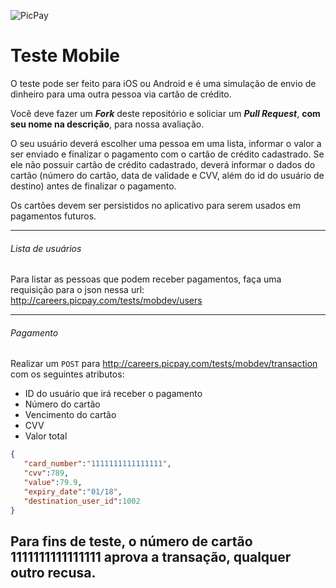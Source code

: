 ![PicPay](https://user-images.githubusercontent.com/1765696/26998603-711fcf30-4d5c-11e7-9281-0d9eb20337ad.png)

# Teste Mobile

O teste pode ser feito para iOS ou Android e é uma simulação de envio de dinheiro para uma outra pessoa via cartão de crédito.

Você deve fazer um ***Fork*** deste repositório e soliciar um ***Pull Request***, **com seu nome na descrição**, para nossa avaliação.

O seu usuário deverá escolher uma pessoa em uma lista, informar o valor a ser enviado e finalizar o pagamento com o cartão de crédito cadastrado. Se ele não possuir cartão de crédito cadastrado, deverá informar o dados do cartão (número do cartão, data de validade e CVV, além do id do usuário de destino) antes de finalizar o pagamento.

Os cartões devem ser persistidos no aplicativo para serem usados em pagamentos futuros.

-----
###### Lista de usuários

Para listar as pessoas que podem receber pagamentos, faça uma requisição para o json nessa url: http://careers.picpay.com/tests/mobdev/users

-----

###### Pagamento

Realizar um `POST` para http://careers.picpay.com/tests/mobdev/transaction com os seguintes atributos:
+ ID do usuário que irá receber o pagamento
+ Número do cartão
+ Vencimento do cartão
+ CVV
+ Valor total

``` json
{  
   "card_number":"1111111111111111",
   "cvv":789,
   "value":79.9,
   "expiry_date":"01/18",
   "destination_user_id":1002
}
```

## Para fins de teste, o número de cartão 1111111111111111 aprova a transação, qualquer outro recusa. 
